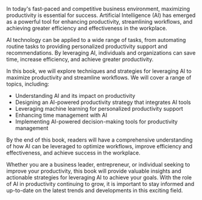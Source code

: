 
In today's fast-paced and competitive business environment, maximizing productivity is essential for success. Artificial Intelligence (AI) has emerged as a powerful tool for enhancing productivity, streamlining workflows, and achieving greater efficiency and effectiveness in the workplace.

AI technology can be applied to a wide range of tasks, from automating routine tasks to providing personalized productivity support and recommendations. By leveraging AI, individuals and organizations can save time, increase efficiency, and achieve greater productivity.

In this book, we will explore techniques and strategies for leveraging AI to maximize productivity and streamline workflows. We will cover a range of topics, including:

* Understanding AI and its impact on productivity
* Designing an AI-powered productivity strategy that integrates AI tools
* Leveraging machine learning for personalized productivity support
* Enhancing time management with AI
* Implementing AI-powered decision-making tools for productivity management

By the end of this book, readers will have a comprehensive understanding of how AI can be leveraged to optimize workflows, improve efficiency and effectiveness, and achieve success in the workplace.

Whether you are a business leader, entrepreneur, or individual seeking to improve your productivity, this book will provide valuable insights and actionable strategies for leveraging AI to achieve your goals. With the role of AI in productivity continuing to grow, it is important to stay informed and up-to-date on the latest trends and developments in this exciting field.

